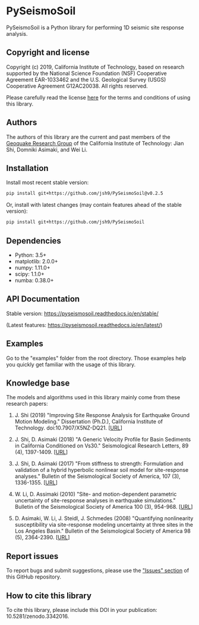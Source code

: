 # PySeismoSoil

PySeismoSoil is a Python library for performing 1D seismic site response analysis.


## Copyright and license

Copyright (c) 2019, California Institute of Technology, based on research supported by the National Science Foundation (NSF) Cooperative Agreement EAR-1033462 and the U.S. Geological Survey (USGS) Cooperative Agreement G12AC20038. All rights reserved.

Please carefully read the license [here](https://github.com/jsh9/PySeismoSoil/blob/master/LICENSE) for the terms and conditions of using this library.


## Authors

The authors of this library are the current and past members of the [Geoquake Research Group](http://asimaki.caltech.edu/) of the California Institute of Technology: Jian Shi, Domniki Asimaki, and Wei Li.


## Installation

Install most recent stable version:

```bash
pip install git+https://github.com/jsh9/PySeismoSoil@v0.2.5
```

Or, install with latest changes (may contain features ahead of the stable version):

```bash
pip install git+https://github.com/jsh9/PySeismoSoil
```


## Dependencies

* Python: 3.5+
* matplotlib: 2.0.0+
* numpy: 1.11.0+
* scipy: 1.1.0+
* numba: 0.38.0+


## API Documentation

Stable version: https://pyseismosoil.readthedocs.io/en/stable/

(Latest features: https://pyseismosoil.readthedocs.io/en/latest/)

## Examples

Go to the "examples" folder from the root directory. Those examples help you quickly get familiar with the usage of this library.


## Knowledge base

The models and algorithms used in this library mainly come from these research papers:

1. J. Shi (2019) "Improving Site Response Analysis for Earthquake Ground Motion Modeling." Dissertation (Ph.D.), California Institute of Technology. doi:10.7907/X5NZ-DQ21. [[URL](http://resolver.caltech.edu/CaltechTHESIS:05302019-150220368)]

2. J. Shi, D. Asimaki (2018) "A Generic Velocity Profile for Basin Sediments in California Conditioned on Vs30." Seismological Research Letters, 89 (4), 1397-1409. [[URL](http://resolver.caltech.edu/CaltechAUTHORS:20180523-153705346)]

3. J. Shi, D. Asimaki (2017) "From stiffness to strength: Formulation and validation of a hybrid hyperbolic nonlinear soil model for site-response analyses." Bulletin of the Seismological Society of America, 107 (3), 1336-1355. [[URL](http://resolver.caltech.edu/CaltechAUTHORS:20170404-150827374)]

4. W. Li, D. Assimaki (2010) "Site- and motion-dependent parametric uncertainty of site-response analyses in earthquake simulations." Bulletin of the Seismological Society of America 100 (3), 954-968. [[URL](http://resolver.caltech.edu/CaltechAUTHORS:20140904-160952252)]

5. D. Asimaki, W. Li, J. Steidl, J. Schmedes (2008) "Quantifying nonlinearity susceptibility via site-response modeling uncertainty at three sites in the Los Angeles Basin." Bulletin of the Seismological Society of America 98 (5), 2364-2390. [[URL](http://resolver.caltech.edu/CaltechAUTHORS:20140828-163417572)]


## Report issues

To report bugs and submit suggestions, please use the ["Issues" section](https://github.com/jsh9/PySeismoSoil/issues) of this GitHub repository.

## How to cite this library

To cite this library, please include this DOI in your publication: 10.5281/zenodo.3342016.
